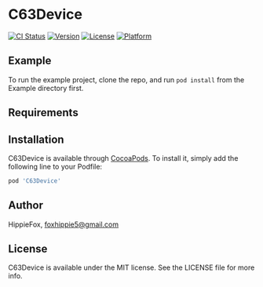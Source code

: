 # C63Device

[![CI Status](https://img.shields.io/travis/HippieFox/C63Device.svg?style=flat)](https://travis-ci.org/HippieFox/C63Device)
[![Version](https://img.shields.io/cocoapods/v/C63Device.svg?style=flat)](https://cocoapods.org/pods/C63Device)
[![License](https://img.shields.io/cocoapods/l/C63Device.svg?style=flat)](https://cocoapods.org/pods/C63Device)
[![Platform](https://img.shields.io/cocoapods/p/C63Device.svg?style=flat)](https://cocoapods.org/pods/C63Device)

## Example

To run the example project, clone the repo, and run `pod install` from the Example directory first.

## Requirements

## Installation

C63Device is available through [CocoaPods](https://cocoapods.org). To install
it, simply add the following line to your Podfile:

```ruby
pod 'C63Device'
```

## Author

HippieFox, foxhippie5@gmail.com

## License

C63Device is available under the MIT license. See the LICENSE file for more info.
